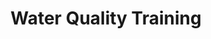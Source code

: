 ---
title: "Water Quality Training"
description: "Some group members joined LAWPRO local Water Officer, Conor Ruane, on four separate occasions
to identify suitable monitoring locations along the river and tributaries and to learn monitoring skills.
Numerous kick-samples were taken and studied and various organisms were identified. Conor
explained how different organisms indicated either good or bad water quality and taught us how to
use the findings to take a measurement of the level of water quality. By regular monitoring we will
be able to identify areas where land management might be affecting the water quality and thus we
can aim to improve management where necessary."
picture: water_training_2.jpg

label_default: "citizen science" 
label_primary: "water quality"
---